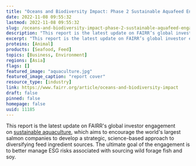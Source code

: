 ```yaml
---
title: "Oceans and Biodiversity Impact: Phase 2 Sustainable Aquafeed Engagement Update and FAIRR’s Action on Fisheries"
date: 2022-11-08 09:55:32
lastmod: 2022-11-08 09:55:32
slug: /oceans-and-biodiversity-impact-phase-2-sustainable-aquafeed-engagement-update-and-fairrs
description: "This report is the latest update on FAIRR’s global investor engagement on sustainable aquaculture, which aims to encourage the world’s largest salmon companies to develop a strategic, science-based approach to diversifying feed ingredient sources. The ultimate goal of the engagement is to better manage ESG risks associated with sourcing wild forage fish and soy."
excerpt: "This report is the latest update on FAIRR’s global investor engagement on sustainable aquaculture, which aims to encourage the world’s largest salmon companies to develop a strategic, science-based approach to diversifying feed ingredient sources. The ultimate goal of the engagement is to better manage ESG risks associated with sourcing wild forage fish and soy."
proteins: [Animal]
products: [Seafood, Feed]
topics: [Business, Environment]
regions: [Asia]
flags: []
featured_image: "aquaculture.jpg"
featured_image_caption: "report cover"
resource_type: [industry]
link: https://www.fairr.org/article/oceans-and-biodiversity-impact
draft: false
pinned: false
homepage: false
uuid: 11185
---
```

This report is the latest update on FAIRR's global investor engagement
on [sustainable
aquaculture](https://www.fairr.org/engagements/sustainable-aquaculture-engagement/),
which aims to encourage the world's largest salmon companies to develop
a strategic, science-based approach to diversifying feed ingredient
sources. The ultimate goal of the engagement is to better manage ESG
risks associated with sourcing wild forage fish and soy.
